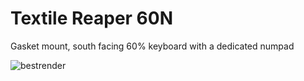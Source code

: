 # Textile Reaper 60N

Gasket mount, south facing 60% keyboard with a dedicated numpad

![bestrender](https://user-images.githubusercontent.com/96723086/184548420-58fac259-10a4-49d9-bdcb-0fc254d71fc9.JPG)
